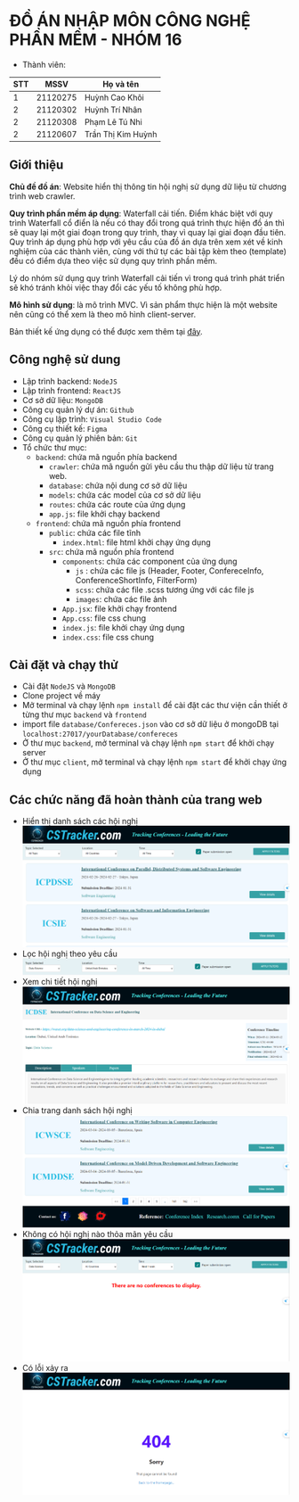 # **ĐỒ ÁN NHẬP MÔN CÔNG NGHỆ PHẦN MỀM - NHÓM 16**
- Thành viên: 

| STT | MSSV     | Họ và tên          |
| --- | -------- | ------------------ |
| 1   | 21120275 | Huỳnh Cao Khôi     |
| 2   | 21120302 | Huỳnh Trí Nhân     |
| 2   | 21120308 | Phạm Lê Tú Nhi     |
| 2   | 21120607 | Trần Thị Kim Huỳnh |

## Giới thiệu

**Chủ đề đồ án**: Website hiển thị thông tin hội nghị sử dụng dữ liệu từ chương trình web crawler.

**Quy trình phần mềm áp dụng**: Waterfall cải tiến. Điểm khác biệt với quy trình Waterfall cổ điển là nếu có thay đổi trong quá trình thực hiện đồ án thì sẽ quay lại một giai đoạn trong quy trình, thay vì quay lại giai đoạn đầu tiên. Quy trình áp dụng phù hợp với yêu cầu của đồ án dựa trên xem xét về kinh nghiệm của các thành viên, cùng với thứ tự các bài tập kèm theo (template) đều có điểm dựa theo việc sử dụng quy trình phần mềm. 

Lý do nhóm sử dụng quy trình Waterfall cải tiến vì trong quá trình phát triển sẽ khó tránh khỏi việc thay đổi các yếu tố không phù hợp.

**Mô hình sử dụng**: là mô trình MVC. Vì sản phẩm thực hiện là một website nên cũng có thể xem là theo mô hình client-server.

Bản thiết kế ứng dụng có thể được xem thêm tại [đây](https://www.figma.com/file/5QlbmHHB0nevEGVfW7QZ0s/CS-Tracker?type=design&node-id=0%3A1&mode=design&t=kvhRmzNsiosQDpRh-1).

## Công nghệ sử dung
- Lập trình backend: `NodeJS`
- Lập trình frontend: `ReactJS`
- Cơ sở dữ liệu: `MongoDB`
- Công cụ quản lý dự án: `Github`
- Công cụ lập trình: `Visual Studio Code`
- Công cụ thiết kế: `Figma`
- Công cụ quản lý phiên bản: `Git`
- Tổ chức thư mục:
  - `backend`: chứa mã nguồn phía backend
    - `crawler`: chứa mã nguồn gửi yêu cầu thu thập dữ liệu từ trang web.
    -  `database`: chứa nội dung cơ sở dữ liệu
    -  `models`: chứa các model của cơ sở dữ liệu
    -  `routes`: chứa các route của ứng dụng
    -  `app.js`: file khởi chạy backend
  - `frontend`: chứa mã nguồn phía frontend
    - `public`: chứa các file tĩnh
      - `index.html`: file html khởi chạy ứng dụng
    - `src`: chứa mã nguồn phía frontend
      - `components`: chứa các component của ứng dụng
        - `js` : chứa các file js (Header, Footer, ConfereceInfo, ConferenceShortInfo, FilterForm)
        - `scss`: chứa các file .scss tương ứng với các file js
        - `images`: chứa các file ảnh
      - `App.jsx`: file khởi chạy frontend
      - `App.css`: file css chung
      - `index.js`: file khởi chạy ứng dụng
      - `index.css`: file css chung

## Cài đặt và chạy thử
- Cài đặt `NodeJS` và `MongoDB`
- Clone project về máy
- Mở terminal và chạy lệnh `npm install` để cài đặt các thư viện cần thiết ở từng thư mục `backend` và `frontend`
- import file `database/Confereces.json` vào cơ sở dữ liệu ở mongoDB tại `localhost:27017/yourDatabase/confereces`
- Ở thư mục `backend`, mở terminal và chạy lệnh `npm start` để khởi chạy server
- Ở thư mục `client`, mở terminal và chạy lệnh `npm start` để khởi chạy ứng dụng

## Các chức năng đã hoàn thành của trang web
- Hiển thị danh sách các hội nghị
![Danh sách hội nghị](images/conferences-list.png)
- Lọc hội nghị theo yêu cầu
![Lọc hội nghị](images/filterform.png)
- Xem chi tiết hội nghị
![Chi tiết hội nghị](images/view-detail.png)
- Chia trang danh sách hội nghị
![Chia trang](images/page-partition.png)
- Không có hội nghị nào thỏa mãn yêu cầu
![Không có hội nghị](images/no-result.png)
- Có lỗi xảy ra
![Lỗi](images/404-error.png)

